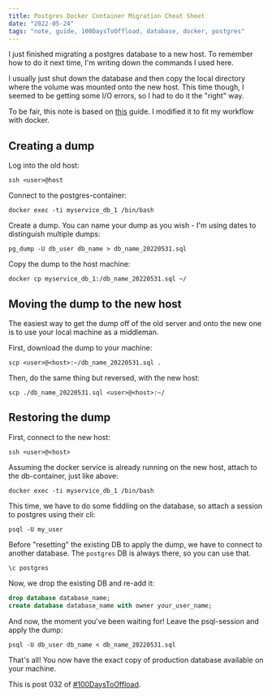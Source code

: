 ```yaml
---
title: Postgres Docker Container Migration Cheat Sheet
date: "2022-05-24"
tags: "note, guide, 100DaysToOffload, database, docker, postgres"
---
```


I just finished migrating a postgres database to a new host. To remember how to
do it next time, I'm writing down the commands I used here.

I usually just shut down the database and then copy the local directory where
the volume was mounted onto the new host. This time though, I seemed to be
getting some I/O errors, so I had to do it the "right" way.

To be fair, this note is based on
[this](https://www.netguru.com/blog/how-to-dump-and-restore-postgresql-database)
guide. I modified it to fit my workflow with docker.

## Creating a dump

Log into the old host:

```
ssh <user>@host
```

Connect to the postgres-container:

```
docker exec -ti myservice_db_1 /bin/bash
```

Create a dump. You can name your dump as you wish - I'm using dates to
distinguish multiple dumps:

```
pg_dump -U db_user db_name > db_name_20220531.sql
```

Copy the dump to the host machine:

```
docker cp myservice_db_1:/db_name_20220531.sql ~/
```

## Moving the dump to the new host

The easiest way to get the dump off of the old server and onto the new one is to
use your local machine as a middleman.

First, download the dump to your machine:

```
scp <user>@<host>:~/db_name_20220531.sql .
```

Then, do the same thing but reversed, with the new host:

```
scp ./db_name_20220531.sql <user>@<host>:~/
```

## Restoring the dump

First, connect to the new host:

```
ssh <user>@<host>
```

Assuming the docker service is already running on the new host, attach to the
db-container, just like above:

```
docker exec -ti myservice_db_1 /bin/bash
```

This time, we have to do some fiddling on the database, so attach a session to
postgres using their cli:

```
psql -U my_user
```

Before "resetting" the existing DB to apply the dump, we have to connect to
another database. The `postgres` DB is always there, so you can use that.

```
\c postgres
```

Now, we drop the existing DB and re-add it:

```sql
drop database database_name;
create database database_name with owner your_user_name;
```

And now, the moment you've been waiting for! Leave the psql-session and apply
the dump:

```
psql -U db_user db_name < db_name_20220531.sql
```

That's all! You now have the exact copy of production database available on your
machine.

This is post 032 of [#100DaysToOffload](https://100daystooffload.com/).
